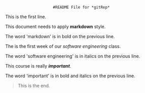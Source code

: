                          #README File for *gitRep*

This is the first line.

This document needs to apply **markdown** style. 

The word 'markdown' is in bold on the previous line. 

The is the first week of our *software engineering* class.

The word 'software engineering' is in italics on the previous line.

This course is really ***important***.

The word 'important' is in bold and italics on the previous line.

> This is the end.
